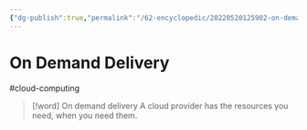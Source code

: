 ```yaml
---
{"dg-publish":true,"permalink":"/62-encyclopedic/20220520125902-on-demand-delivery/","dgHomeLink":true,"dgPassFrontmatter":false}
---
```



# On Demand Delivery

#cloud-computing

> [!word] On demand delivery
> A cloud provider has the resources you need, when you need them.
